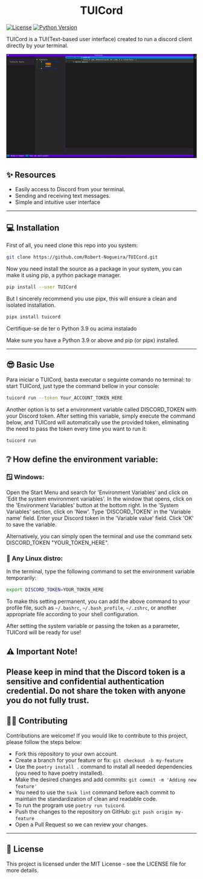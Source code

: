 <h1 align="center">TUICord</h1>

[![License](https://img.shields.io/badge/License-MIT-purple.svg)](https://opensource.org/licenses/MIT)
[![Python Version](https://img.shields.io/badge/python-^3.9-purple)](https://www.python.org/downloads/release/python-390/)

TUICord is a TUI(Text-based user interface) created to run a discord client
directly by your terminal.

![TUICord Screenshot](img.png)

## :sparkles: Resources

- Easily access to Discord from your terminal.
- Sending and receiving text messages.
- Simple and intuitive user interface

---

## 💻 Installation

First of all, you need clone this repo into you system:

````bash
git clone https://github.com/Robert-Nogueira/TUICord.git
````

Now you need install the source as a package in your system,
you can make it using pip, a python package manager.

````bash
pip install --user TUICord
````

But I sincerely recommend you use pipx,
this will ensure a clean and isolated installation.

````bash
pipx install tuicord
````

Certifique-se de ter o Python 3.9 ou acima instalado

Make sure you have a Python 3.9 or above and pip (or pipx) installed.
___

## 😎 Basic Use

Para iniciar o TUICord, basta executar o seguinte comando no terminal:
to start TUICord, just type the command bellow in your console:

````bash
tuicord run --token Your_ACCOUNT_TOKEN_HERE
````

Another option is to set a environment variable called DISCORD_TOKEN with your
Discord token. After setting this variable, simply execute the command below,
and TUICord will automatically use the provided token, eliminating the need to
pass the token every time you want to run it:

````bash
tuicord run
````

## ❔ How define the environment variable:

### :window: Windows:

Open the Start Menu and search for 'Environment Variables' and click on 'Edit
the system environment variables'.
In the window that opens, click on the 'Environment Variables' button at the
bottom right.
In the 'System Variables' section, click on 'New'.
Type 'DISCORD_TOKEN' in the 'Variable name' field.
Enter your Discord token in the 'Variable value' field.
Click 'OK' to save the variable.

Alternatively, you can simply open the terminal and use the command setx
DISCORD_TOKEN "YOUR_TOKEN_HERE".

### :penguin: Any Linux distro:

In the terminal, type the following command to set the environment variable
temporarily:

````bash
export DISCORD_TOKEN=YOUR_TOKEN_HERE
````

To make this setting permanent, you can add the above command to your profile
file, such as `~/.bashrc`, `~/.bash_profile`, `~/.zshrc`, or another
appropriate file
according to your shell configuration.

After setting the system variable or passing the token as a parameter, TUICord
will be ready for use!

## :warning: Important Note!

Please keep in mind that the Discord token is a sensitive and confidential
authentication credential. Do not share the token with anyone you do not fully
trust.
---

## 👨‍💻 Contributing

Contributions are welcome! If you would like to contribute to this project,
please follow the steps below:

- Fork this repository to your own account.
- Create a branch for your feature or fix: `git checkout -b my-feature`
- Use the `poetry install .` command to install all needed dependencies (you
  need to have poetry installed).
- Make the desired changes and add
  commits: `git commit -m 'Adding new feature'`
- You need to use the `task lint` command before each commit to maintain the
  standardization of clean and readable code.
- To run the program use `poetry run tuicord`.
- Push the changes to the repository on GitHub: `git push origin my-feature`
- Open a Pull Request so we can review your changes.

---

## :scroll: License

This project is licensed under the MIT License - see the LICENSE file for more
details.
